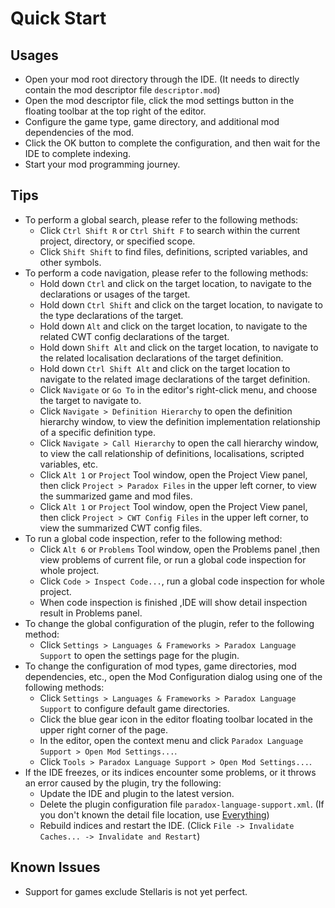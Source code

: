# Quick Start

## Usages

* Open your mod root directory through the IDE. (It needs to directly contain the mod descriptor file `descriptor.mod`)
* Open the mod descriptor file, click the mod settings button in the floating toolbar at the top right of the editor.
* Configure the game type, game directory, and additional mod dependencies of the mod.
* Click the OK button to complete the configuration, and then wait for the IDE to complete indexing.
* Start your mod programming journey.

## Tips

* To perform a global search, please refer to the following methods:
    * Click `Ctrl Shift R` or `Ctrl Shift F` to search within the current project, directory, or specified scope.
    * Click `Shift Shift` to find files, definitions, scripted variables, and other symbols.
* To perform a code navigation, please refer to the following methods:
    * Hold down `Ctrl` and click on the target location, to navigate to the declarations or usages of the target.
    * Hold down `Ctrl Shift` and click on the target location, to navigate to the type declarations of the target.
    * Hold down `Alt` and click on the target location, to navigate to the related CWT config declarations of the target.
    * Hold down `Shift Alt` and click on the target location, to navigate to the related localisation declarations of the target definition.
    * Hold down `Ctrl Shift Alt` and click on the target location to navigate to the related image declarations of the target definition.
    * Click `Navigate` or `Go To` in the editor's right-click menu, and choose the target to navigate to.
    * Click `Navigate > Definition Hierarchy` to open the definition hierarchy window, to view the definition implementation relationship of a specific definition type.
    * Click `Navigate > Call Hierarchy` to open the call hierarchy window, to view the call relationship of definitions, localisations, scripted variables, etc.
    * Click `Alt 1` or `Project` Tool window, open the Project View panel, then click `Project > Paradox Files` in the upper left corner, to view the summarized game and mod files.
    * Click `Alt 1` or `Project` Tool window, open the Project View panel, then click `Project > CWT Config Files` in the upper left corner, to view the summarized CWT config files.
* To run a global code inspection, refer to the following method:
    * Click `Alt 6` or `Problems` Tool window, open the Problems panel ,then view problems of current file, or run a global code inspection for whole project.
    * Click `Code > Inspect Code...`, run a global code inspection for whole project.
    * When code inspection is finished ,IDE will show detail inspection result in Problems panel.
* To change the global configuration of the plugin, refer to the following method:
    * Click `Settings > Languages & Frameworks > Paradox Language Support` to open the settings page for the plugin.
* To change the configuration of mod types, game directories, mod dependencies, etc., open the Mod Configuration dialog using one of the following methods:
    * Click `Settings > Languages & Frameworks > Paradox Language Support` to configure default game directories.
    * Click the blue gear icon in the editor floating toolbar located in the upper right corner of the page.
    * In the editor, open the context menu and click `Paradox Language Support > Open Mod Settings...`.
    * Click `Tools > Paradox Language Support > Open Mod Settings...`.
* If the IDE freezes, or its indices encounter some problems,  or it throws an error caused by the plugin, try the following:
    * Update the IDE and plugin to the latest version.
    * Delete the plugin configuration file `paradox-language-support.xml`. (If you don't known the detail file location, use [Everything](https://www.voidtools.com))
    * Rebuild indices and restart the IDE. (Click `File -> Invalidate Caches... -> Invalidate and Restart`)

## Known Issues

* Support for games exclude Stellaris is not yet perfect.
